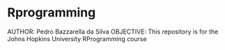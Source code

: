 Rprogramming
============
AUTHOR: Pedro Bazzarella da Silva
OBJECTIVE: This repository is for the Johns Hopkins University RProgramming course
